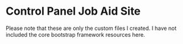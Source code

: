 # Control Panel Job Aid Site
Please note that these are only the custom files I created. I have not included the core bootstrap framework resources here. 
